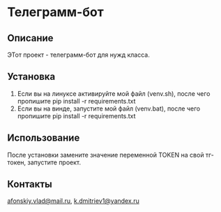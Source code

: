 # Телеграмм-бот

## Описание
ЭТот проект - телеграмм-бот для нужд класса.  
## Установка
1. Если вы на линуксе активируйте мой файл (venv.sh), после чего пропишите pip install -r requirements.txt
2. Если вы на винде, запустите мой файл (venv.bat), после чего пропишите pip install -r requirements.txt

## Использование
После установки замените значение переменной TOKEN на свой тг-токен, запустите проект.

## Контакты
afonskiy.vlad@mail.ru,
k.dmitriev1@yandex.ru
